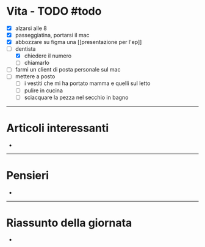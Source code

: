 # Vita - TODO #todo 
- [x] alzarsi alle 8
- [x] passeggiatina, portarsi il mac
- [x] abbozzare su figma una [[presentazione per l'ep]]
- [ ] dentista
    - [x] chiedere il numero
    - [ ] chiamarlo
- [ ] farmi un client di posta personale sul mac
- [ ] mettere a posto
    - [ ] i vestiti che mi ha portato mamma e quelli sul letto
    - [ ] pulire in cucina
    - [ ] sciacquare la pezza nel secchio in bagno
---

# Articoli interessanti
- 

---

# Pensieri
- 

---

# Riassunto della giornata
- 